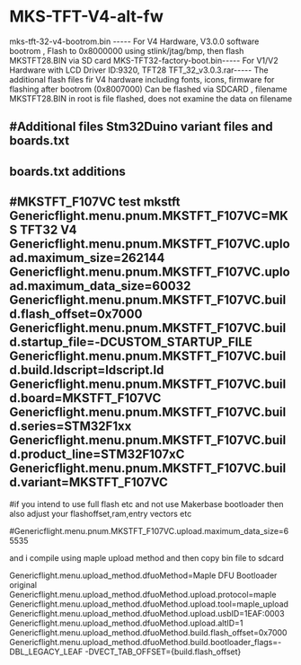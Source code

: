# MKS-TFT-V4-alt-fw
mks-tft-32-v4-bootrom.bin ----- For V4 Hardware, V3.0.0 software bootrom , Flash to 0x8000000 using stlink/jtag/bmp, then flash MKSTFT28.BIN via SD card
MKS-TFT32-factory-boot.bin----- For V1/V2 Hardware with LCD Driver ID:9320, TFT28 
TFT_32_v3.0.3.rar----- The additional flash files fir V4 hardware including fonts, icons, firmware for flashing after bootrom (0x8007000)
						Can be flashed via SDCARD , filename MKSTFT28.BIN in root is file flashed, does not examine the data on filename
						
#Additional files
Stm32Duino variant files and boards.txt 
------
boards.txt additions
------
#MKSTFT_F107VC test mkstft
Genericflight.menu.pnum.MKSTFT_F107VC=MKS TFT32 V4
Genericflight.menu.pnum.MKSTFT_F107VC.upload.maximum_size=262144
Genericflight.menu.pnum.MKSTFT_F107VC.upload.maximum_data_size=60032
Genericflight.menu.pnum.MKSTFT_F107VC.build.flash_offset=0x7000
Genericflight.menu.pnum.MKSTFT_F107VC.build.startup_file=-DCUSTOM_STARTUP_FILE
Genericflight.menu.pnum.MKSTFT_F107VC.build.build.ldscript=ldscript.ld
Genericflight.menu.pnum.MKSTFT_F107VC.build.board=MKSTFT_F107VC
Genericflight.menu.pnum.MKSTFT_F107VC.build.series=STM32F1xx
Genericflight.menu.pnum.MKSTFT_F107VC.build.product_line=STM32F107xC
Genericflight.menu.pnum.MKSTFT_F107VC.build.variant=MKSTFT_F107VC
-------
#if you intend to use full flash etc and not use Makerbase bootloader then also adjust your flashoffset,ram,entry vectors etc

#Genericflight.menu.pnum.MKSTFT_F107VC.upload.maximum_data_size=65535


and i compile using maple upload method and then copy bin file to sdcard

Genericflight.menu.upload_method.dfuoMethod=Maple DFU Bootloader original
Genericflight.menu.upload_method.dfuoMethod.upload.protocol=maple
Genericflight.menu.upload_method.dfuoMethod.upload.tool=maple_upload
Genericflight.menu.upload_method.dfuoMethod.upload.usbID=1EAF:0003
Genericflight.menu.upload_method.dfuoMethod.upload.altID=1
Genericflight.menu.upload_method.dfuoMethod.build.flash_offset=0x7000
Genericflight.menu.upload_method.dfuoMethod.build.bootloader_flags=-DBL_LEGACY_LEAF -DVECT_TAB_OFFSET={build.flash_offset}
